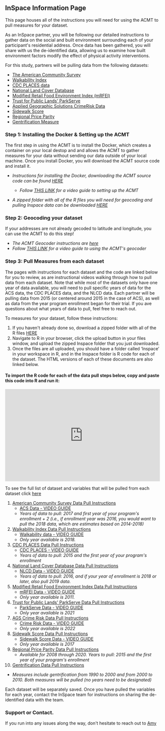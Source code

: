 ## InSpace Information Page

This page houses all of the instructions you will need for using the ACMT to pull measures for your dataset. 

As an InSpace partner, you will be following our detailed instructions to gather data on the social and built environment surrounding each of your participant's residential address. Once data has been gathered, you will share with us the de-identified data, allowing us to examine how built environment factors modify the effect of physical activity interventions. 

For this study, partners will be pulling data from the following datasets: 
   -  [The American Community Survey](https://www.census.gov/programs-surveys/acs/about.html)
   -  [Walkability Index](https://www.epa.gov/smartgrowth/smart-location-mapping#walkability)
   -  [CDC PLACES data](https://www.cdc.gov/places/index.html)
   -  [National Land Cover Database](https://www.usgs.gov/centers/eros/science/national-land-cover-database)
   -  [Modified Retail Food Environment Index (mRFEI)](https://www.cdc.gov/obesity/downloads/census-tract-level-state-maps-mrfei_TAG508.pdf)
   -  [Trust for Public Lands' ParkServe](https://www.tpl.org/parkserve)
   -  [Applied Geographic Solutions CrimeRisk Data](https://appliedgeographic.com/crimerisk/)
   -  [Sidewalk Score](https://journals.sagepub.com/doi/10.1177/0033354920968799)
   -  [Regional Price Parity](https://www.bea.gov/data/prices-inflation/regional-price-parities-state-and-metro-area)
   -  [Gentrification Measure](https://drexel.edu/uhc/resources/briefs/Measure-of-Gentrification-for-Use-in-Longitudinal-Public-Health-Studies-in-the-US/)


### Step 1: Installing the Docker & Setting up the ACMT

The first step in using the ACMT is to install the Docker, which creates a container on your local destop and and allows the ACMT to gather measures for your data without sending our data outside of your local machine. Once you install Docker, you will download the ACMT source code and install it. 

   * *Instructions for installing the Docker, downloading the ACMT source code can be found [HERE](https://aybloom.github.io/inspace/ACMT-setup-Inspace.html)*
      * *Follow [THIS LINK](https://youtu.be/hHCyvDOB3TY) for a video guide to setting up the ACMT*

   * *A zipped folder with all of the R files you will need for geocoding and pulling Inspace data can be downloaded [HERE](https://minhaskamal.github.io/DownGit/#/home?url=https://github.com/aybloom/inspace/tree/main/docs/Inspace)*

### Step 2: Geocoding your dataset

If your addresses are not already gecoded to latitude and longitude, you can use the ACMT to do this step! 
   * *The ACMT Geocoder instructions are [here](https://aybloom.github.io/inspace/ACMT-geocoder.html)*
   *  *Follow [THIS LINK](https://youtu.be/VOisNBEsB8g) for a video guide to using the ACMT's geocoder*

### Step 3: Pull Measures from each dataset

The pages with instructions for each dataset and the code are linked below for you to review, as are instructional videos walking through how to pull data from each dataset. Note that while most of the datasets only have one year of data available, you will need to pull specific years of data for the ACS data, the CDC PLACES data, and the NLCD data. Each partner will be pulling data from 2015 (or centered around 2015 in the case of ACS), as well as data from the year program enrollment began for their trial. If you ave questions about what years of data to pull, feel free to reach out. 

To measures for your dataset, follow these instructions: 

   1. If you haven't already done so, download a zipped folder with all of the R files [HERE](https://minhaskamal.github.io/DownGit/#/home?url=https://github.com/aybloom/inspace/tree/main/docs/Inspace)
   2. Navigate to R in your browser, click the upload button in your files window, and upload the zipped Inspace folder that you just downloaded.
   3. Once the files are all uploaded, you should have a folder called ‘Inspace’ in your workspace in R, and in the Inspace folder is R code for each of the dataset. The HTML versions of each of these documents are also linked below.


#### To import the R code for each of the data pull steps below, copy and paste this code into R and run it: 

<iframe width='100%' height='300' src='https://rdrr.io/snippets/embed/?code=%23%23%23%20Set%20Up%20Inpsace%20Folders%20and%20Files%23%23%23%0A%23%23%20Create%20Inspace%20Folder%0Adir.create('~%2Fworkspace%2FInspace')%0A%0A%23%23%20ACMT%20Geocoder%0Adownload.file('https%3A%2F%2Fgithub.com%2Faybloom%2Finspace%2Fblob%2F163e23f14fa540508072f75cc8fae4f7b836e390%2Fdocs%2FInspace%2FACMT-geocoder.Rmd'%2C%20%0A%20%20%20%20%20%20%20%20%20%20%20%20%20%20destfile%3D'~%2Fworkspace%2FInspace%2FACMT-geocoder2.Rmd')%0A%23%23%201.%20ACS%20data%20pull%20code%0Adownload.file('https%3A%2F%2Fgithub.com%2Faybloom%2Finspace%2Fblob%2F163e23f14fa540508072f75cc8fae4f7b836e390%2Fdocs%2FInspace%2FACS%2520Data%2520Pull.Rmd'%2C%20%0A%20%20%20%20%20%20%20%20%20%20%20%20%20%20destfile%3D'~%2Fworkspace%2FInspace%2FACS-Data-Pull.Rmd')%0A%23%23%202.%20Walkability%20data%20pull%20code%0Adownload.file('https%3A%2F%2Fgithub.com%2Faybloom%2Finspace%2Fblob%2F163e23f14fa540508072f75cc8fae4f7b836e390%2Fdocs%2FInspace%2FWalkability-data%2520pull.Rmd'%2C%20%0A%20%20%20%20%20%20%20%20%20%20%20%20%20%20destfile%3D'~%2Fworkspace%2FInspace%2FWalkability-Data-Pull.Rmd')%0A%23%23%203.%20CDC%20PLaces%20data%20pull%20code%0Adownload.file('https%3A%2F%2Fgithub.com%2Faybloom%2Finspace%2Fblob%2F163e23f14fa540508072f75cc8fae4f7b836e390%2Fdocs%2FInspace%2FPLACES%2520data%2520pull.Rmd'%2C%20%0A%20%20%20%20%20%20%20%20%20%20%20%20%20%20destfile%3D'~%2Fworkspace%2FInspace%2FPLACES-Data-Pull.Rmd')%0A%23%23%204.%20National%20Land%20Cover%20Database%20Data%20Pull%20code%0Adownload.file('https%3A%2F%2Fgithub.com%2Faybloom%2Finspace%2Fblob%2F163e23f14fa540508072f75cc8fae4f7b836e390%2Fdocs%2FInspace%2FNLCD-data-pull.Rmd'%2C%20%0A%20%20%20%20%20%20%20%20%20%20%20%20%20%20destfile%3D'~%2Fworkspace%2FInspace%2FNLCD-Data-Pull.Rmd')%0A%23%23%205.%20mRFEI%20Data%20pull%20code%0Adownload.file('https%3A%2F%2Fgithub.com%2Faybloom%2Finspace%2Fblob%2F163e23f14fa540508072f75cc8fae4f7b836e390%2Fdocs%2FInspace%2Fmfrei-data-pull.Rmd'%2C%20%0A%20%20%20%20%20%20%20%20%20%20%20%20%20%20destfile%3D'~%2Fworkspace%2FInspace%2Fmrfei-Data-Pull.Rmd')%0A%23%23%206.%20ParkServe%20data%20pull%20code%0Adownload.file('https%3A%2F%2Fgithub.com%2Faybloom%2Finspace%2Fblob%2F163e23f14fa540508072f75cc8fae4f7b836e390%2Fdocs%2FInspace%2FParkScore-data-pull.Rmd'%2C%20%0A%20%20%20%20%20%20%20%20%20%20%20%20%20destfile%3D'~%2Fworkspace%2FInspace%2Fparkserve-Data-Pull.Rmd')%0A%23%23%207.%20Crime%20Risk%20data%20pull%20code%0Adownload.file('https%3A%2F%2Fgithub.com%2Faybloom%2Finspace%2Fblob%2F163e23f14fa540508072f75cc8fae4f7b836e390%2Fdocs%2FInspace%2FCrimeRisk%2520data%2520pull.Rmd'%2C%20%0A%20%20%20%20%20%20%20%20%20%20%20%20%20%20destfile%3D'~%2Fworkspace%2FInspace%2Fcrimerisk-Data-Pull.Rmd')%0A%23%23%208.%20Sidewalk%20Score%20data%20pull%20code%0Adownload.file('https%3A%2F%2Fgithub.com%2Faybloom%2Finspace%2Fblob%2F163e23f14fa540508072f75cc8fae4f7b836e390%2Fdocs%2FInspace%2FSidewalk%2520View.Rmd'%2C%20%0A%20%20%20%20%20%20%20%20%20%20%20%20%20%20destfile%3D'~%2Fworkspace%2FInspace%2Fsidewalk-Data-Pull.Rmd')%0A%23%23%209.%20Regional%20Price%20parity%20data%20pull%20code%0Adownload.file('https%3A%2F%2Fgithub.com%2Faybloom%2Finspace%2Fblob%2F163e23f14fa540508072f75cc8fae4f7b836e390%2Fdocs%2FInspace%2FPrice%2520Parity%2520Data%2520Pull.Rmd'%2C%20%0A%20%20%20%20%20%20%20%20%20%20%20%20%20%20destfile%3D'~%2Fworkspace%2FInspace%2Fprice-parity-Data-Pull.Rmd')%0A%23%23%2010.%20Gentrification%20data%20pull%20code%0Adownload.file('https%3A%2F%2Fgithub.com%2Faybloom%2Finspace%2Fblob%2F163e23f14fa540508072f75cc8fae4f7b836e390%2Fdocs%2FInspace%2FGentrification%2520Data%2520Pull.Rmd'%2C%20%0A%20%20%20%20%20%20%20%20%20%20%20%20%20%20destfile%3D'~%2Fworkspace%2FInspace%2Fgentrification-Data-Pull.Rmd')' frameborder='0'></iframe>



To see the full list of dataset and variables that will be pulled from each dataset click [here](https://aybloom.github.io/inspace/InSPACE-Measures-list.html)

1. [American Community Survey Data Pull Instructions](https://aybloom.github.io/inspace/ACS-Data-Pull.html)
   * [ACS Data - VIDEO GUIDE](https://youtu.be/VBwaBNqpgj4)
   * *Years of data to pull: 2017 and first year of your program's enrollment + 2 (i.e., if enrollment year was 2016, you would want to pull the 2018 data, which are estimates based on 2014-2018)*
2. [Walkability Index Data Pull Instructions](https://aybloom.github.io/inspace/epa-walkability-data-pull.html)
   * [Walkability data - VIDEO GUIDE](https://youtu.be/n6jk7XErmUs_)
   * *Only year available is 2018.*
3. [CDC PLACES Data Pull Instructions](https://aybloom.github.io/inspace/PLACES-data-pull.html)
   * [CDC PLACES - VIDEO GUIDE](https://youtu.be/-agyvyfKztQ)
   * *Years of data to pull: 2015 and the first year of your program's enrollment*
4. [National Land Cover Database Data Pull Instructions](https://aybloom.github.io/inspace/NLCD-data-pull.html)
   * [NLCD Data - VIDEO GUIDE](https://youtu.be/bVSwlG6aVI4)
   * *Years of data to pull: 2016, and if your year of enrollment is 2018 or later, also pull 2019 data.*
5. [Modified Retail Food Environment Index Data Pull Instructions](http://aybloom.github.io/inspace/mfrei-data-pull.html)
   * [mRFEI Data - VIDEO GUIDE](https://youtu.be/JFFjrwxrFBQ)
   * *Only year available is 2011.*
6. [Trust for Public Lands' ParkServe Data Pull Instructions](http://aybloom.github.io/inspace/ParkScore-data-pull.html)
   * [ParkServe Data - VIDEO GUIDE](https://youtu.be/N1FdRQPKTxE)
   * *Only year available is 2021*
7. [AGS Crime Risk Data Pull Instructions](http://aybloom.github.io/inspace/CrimeRisk-data-pull.html)
   * [Crime Risk Data - VIDEO GUIDE](https://youtu.be/k3xXwYiOBG8)
   * *Only year available is 2022*
8. [Sidewalk Score Data Pull Instructions](http://aybloom.github.io/inspace/Sidewalk-View.html)
   * [Sidewalk Score Data - VIDEO GUIDE](https://youtu.be/i4eCdeggAUo)
   * *Only year available is 2017*
9. [Regional Price Parity Data Pull Instructions](http://aybloom.github.io/inspace/Price-Parity-Data-Pull.html)
   * *Available for 2008 through 2020. Years to pull: 2015 and the first year of your program's enrollment*
10. [Gentrification Data Pull Instructions](http://aybloom.github.io/inspace/Gentrification-Data-Pull.html)
   * *Measures include gentrification from 1990 to 2000 and from 2000 to 2010. Both measures will be pulled (no years need to be designated)*

Each dataset will be separately saved. Once you have pulled the variables for each year, contact the InSpace team for instructions on sharing the de-identified data with the team. 

### Support or Contact. 

If you run into any issues along the way, don't hesitate to reach out to [Amy](mailto:aybloom@uw.edu)
